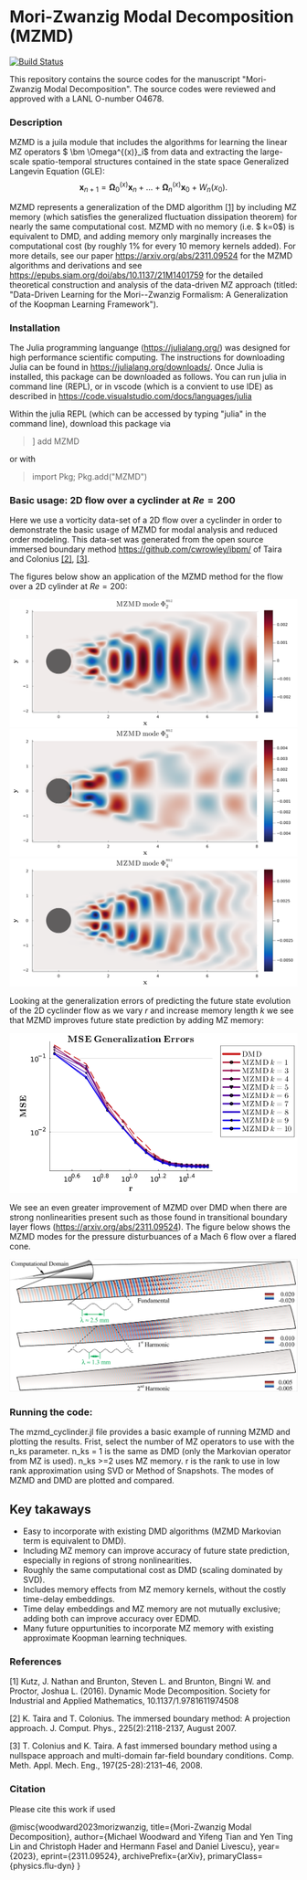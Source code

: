 # Mori-Zwanzig Modal Decomposition (MZMD)

[![Build Status](https://github.com/mwoodward-LANL/MZMD.jl/actions/workflows/CI.yml/badge.svg?branch=main)](https://github.com/mwoodward-LANL/MZMD.jl/actions/workflows/CI.yml?query=branch%3Amain)

This repository contains the source codes for the manuscript "Mori-Zwanzig Modal Decomposition". The source codes were reviewed and approved with a LANL O-number O4678.

### Description
MZMD is a juila module that includes the algorithms for learning the linear MZ operators $ \bm \Omega^{(x)}_i$ from data and extracting the large-scale spatio-temporal structures contained in the state space Generalized Langevin Equation (GLE):  
$$
    \bm x_{n+1} = \bm \Omega^{(x)}_0 \bm x_n + ... + \bm \Omega^{(x)}_n \bm x_{0} + W_n(x_0).
$$

MZMD represents a generalization of the DMD algorithm [[1]](#1) by including MZ memory (which satisfies the generalized fluctuation dissipation theorem) for nearly the same computational cost.  MZMD with no memory (i.e. $ k=0$) is equivalent to DMD, and adding memory only marginally increases the computational cost (by roughly 1\% for every 10 memory kernels added). For more details, see our paper https://arxiv.org/abs/2311.09524 for the MZMD algorithms and derivations and see https://epubs.siam.org/doi/abs/10.1137/21M1401759 for the detailed theoretical construction and analysis of the data-driven MZ approach (titled: "Data-Driven Learning for the Mori--Zwanzig Formalism: A Generalization of the Koopman Learning Framework").

### Installation
The Julia programming languange (https://julialang.org/) was designed for high performance scientific computing. The instructions for downloading Julia can be found in https://julialang.org/downloads/. Once Julia is installed, this package can be downloaded as follows. You can run julia in command line (REPL), or in vscode (which is a convient to use IDE) as described in https://code.visualstudio.com/docs/languages/julia


Within the julia REPL (which can be accessed by typing "julia" in the command line), download this package via
>] add MZMD

or with
> import Pkg; Pkg.add("MZMD")


### Basic usage: 2D flow over a cyclinder  at $Re = 200$
Here we use a vorticity data-set of a 2D flow over a cyclinder in order to demonstrate the basic usage of MZMD for modal analysis and reduced order modeling. This data-set was generated from the open source immersed boundary method https://github.com/cwrowley/ibpm/ of Taira and Colonius [[2]](#2), [[3]](#3).

The figures below show an application of the MZMD method for the flow over a 2D cylinder at $Re=200$:

![Getting Started](./figures/mzmd_mode_i3.png)
![Getting Started](./figures/mzmd_mode_i5.png)
![Getting Started](./figures/mzmd_mode_i7.png)

Looking at the generalization errors of predicting the future state evolution of the 2D cyclinder flow as we vary $r$ and increase memory length $k$ we see that MZMD improves future state prediction by adding MZ memory:

![Getting Started](./figures/gen_error_over_r_and_k_re200.png)

We see an even greater improvement of MZMD over DMD when there are strong nonlinearities present such as those found in transitional boundary layer flows (https://arxiv.org/abs/2311.09524). The figure below shows the MZMD modes for the pressure disturbuances of a Mach 6 flow over a flared cone.

![Getting Started](./figures/mzmd_v00.png)

### Running the code:
The mzmd_cyclinder.jl file provides a basic example of running MZMD and plotting the results. Frist, select the number of MZ operators to use with the n_ks parameter. n_ks = 1 is the same as DMD (only the Markovian operator from MZ is used). n_ks >=2 uses MZ memory. r is the rank to use in low rank approximation using SVD or Method of Snapshots. The modes of MZMD and DMD are plotted and compared. 

## Key takaways

- Easy to incorporate with existing DMD algorithms (MZMD Markovian term is equivalent to DMD).
- Including MZ memory can improve accuracy of future state prediction, especially in regions of strong nonlinearities.
- Roughly the same computational cost as DMD (scaling dominated by SVD).
- Includes memory effects from MZ memory kernels, without the costly time-delay embeddings.
- Time delay embeddings and MZ memory are not mutually exclusive; adding both can improve accuracy over EDMD. 
- Many future oppurtunities to incorporate MZ memory with existing approximate Koopman learning techniques.


### References
<a id="1">[1]</a>
Kutz, J. Nathan and Brunton, Steven L. and Brunton, Bingni W. and Proctor, Joshua L. (2016).
Dynamic Mode Decomposition. Society for Industrial and Applied Mathematics, 10.1137/1.9781611974508

<a id="2">[2]</a>
K. Taira and T. Colonius. The immersed boundary method: A projection approach. J. Comput. Phys., 225(2):2118-2137, August 2007.

<a id="3">[3]</a>
T. Colonius and K. Taira. A fast immersed boundary method using a nullspace approach and multi-domain far-field boundary conditions. Comp. Meth. Appl. Mech. Eng., 197(25-28):2131–46, 2008.

### Citation
Please cite this work if used

@misc{woodward2023morizwanzig,
      title={Mori-Zwanzig Modal Decomposition}, 
      author={Michael Woodward and Yifeng Tian and Yen Ting Lin and Christoph Hader and Hermann Fasel and Daniel Livescu},
      year={2023},
      eprint={2311.09524},
      archivePrefix={arXiv},
      primaryClass={physics.flu-dyn}
}